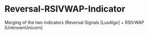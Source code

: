 # Reversal-RSIVWAP-Indicator
Merging of the two indicators (Reversal Signals [LuxAlgo] + RSIVWAP [UnknownUnicorn]
